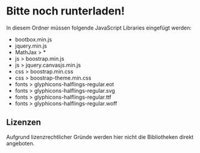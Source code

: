 # Bitte noch runterladen!
In diesem Ordner müssen folgende JavaScript Libraries eingefügt werden:

* bootbox.min.js
* jquery.min.js
* MathJax > *
* js > boostrap.min.js
* js > jquery.canvasjs.min.js
* css > boostrap.min.css
* css > boostrap-theme.min.css
* fonts > glyphicons-halflings-regular.eot
* fonts > glyphicons-halflings-regular.svg
* fonts > glyphicons-halflings-regular.ttf
* fonts > glyphicons-halflings-regular.woff

## Lizenzen
Aufgrund lizenzrechtlicher Gründe werden hier nicht die Bibliotheken direkt angeboten.